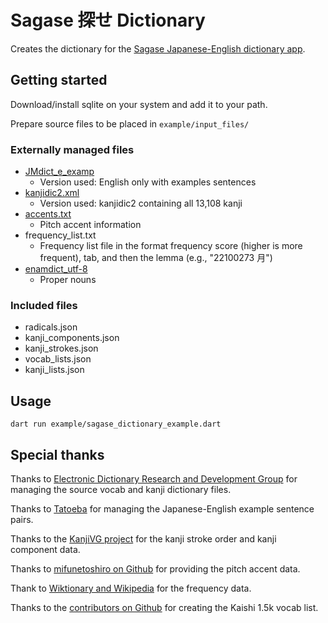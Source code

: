 # Sagase 探せ Dictionary

Creates the dictionary for the [Sagase Japanese-English dictionary app](https://github.com/Moseco/sagase).

## Getting started

Download/install sqlite on your system and add it to your path.

Prepare source files to be placed in ```example/input_files/```

### Externally managed files

- [JMdict_e_examp](https://www.edrdg.org/wiki/index.php/JMdict-EDICT_Dictionary_Project)
    - Version used: English only with examples sentences
- [kanjidic2.xml](https://www.edrdg.org/wiki/index.php/KANJIDIC_Project)
    - Version used: kanjidic2 containing all 13,108 kanji
- [accents.txt](https://github.com/mifunetoshiro/kanjium/blob/master/data/source_files/raw/accents.txt)
    - Pitch accent information
- frequency_list.txt
    - Frequency list file in the format frequency score (higher is more frequent), tab, and then the lemma (e.g., "22100273	月")
- [enamdict_utf-8](http://www.edrdg.org/enamdict/enamdict_doc.html)
    - Proper nouns

### Included files

- radicals.json
- kanji_components.json
- kanji_strokes.json
- vocab_lists.json
- kanji_lists.json

## Usage

```dart run example/sagase_dictionary_example.dart```

## Special thanks

Thanks to [Electronic Dictionary Research and Development Group](http://www.edrdg.org/) for managing the source vocab and kanji dictionary files.

Thanks to [Tatoeba](https://tatoeba.org) for managing the Japanese-English example sentence pairs.

Thanks to the [KanjiVG project](http://kanjivg.tagaini.net/) for the kanji stroke order and kanji component data.

Thanks to [mifunetoshiro on Github](https://github.com/mifunetoshiro/kanjium) for providing the pitch accent data.

Thank to [Wiktionary and Wikipedia](https://en.wiktionary.org/wiki/Wiktionary:Frequency_lists/Japanese) for the frequency data.

Thanks to the [contributors on Github](https://github.com/donkuri/Kaishi) for creating the Kaishi 1.5k vocab list.
